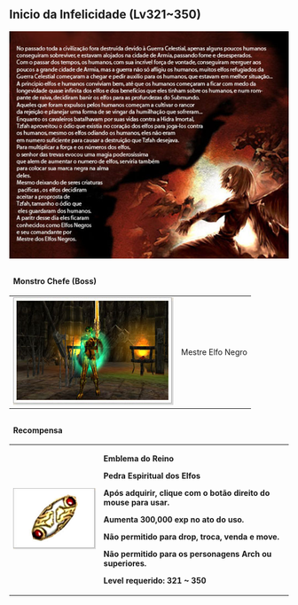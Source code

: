 ## Inicio da Infelicidade (Lv321~350)

<html>
  <head>
    <meta charset="utf-8" />
    <meta name="viewport" content="width=device-width" />
  </head>
  <body>

<p align="center"><img src="./Quests-files/Inicio-da-Infelicidade-files/wyd_img_inicio-da-infelicidade-1.jpg"/></p>

<table border="0" cellpadding="0" cellspacing="0">
	<thead>
	<tr>
		<td colspan="2"><p><strong>Monstro Chefe (Boss)</strong></p></td>
	</tr>
	</thead>
	<tbody>		
	<tr>						
		<td><img src="./Quests-files/Inicio-da-Infelicidade-files/wyd_img_inicio-da-infelicidade-2.jpg"></td>
		<td><p class="negrito">Mestre Elfo Negro</p></td>
	</tr>
	</tbody>
</table>

<table border="0" cellpadding="0" cellspacing="0">
	<thead>
	<tr>
		<td colspan="2"><p><strong>Recompensa</strong></p></td>
	</tr>
	</thead>
	<tbody>		
	<tr>						
		<td><img src="./Quests-files/Inicio-da-Infelicidade-files/wyd_img_inicio-da-infelicidade-3.jpg"></td>
		<td><p><strong>Emblema do Reino</p>
			<p>Pedra Espiritual dos Elfos</p>
			<p>Após adquirir, clique com o botão direito do mouse para usar.</p>
			<p>Aumenta 300,000 exp no ato do uso.</p>
			<p>Não permitido para drop, troca, venda e move.</p>
			<p>Não permitido para os personagens Arch ou superiores.</p>
			<p>Level requerido: 321 ~ 350</p></td>
	</tr>
	</tbody>
</table>
  </body>
</html>
